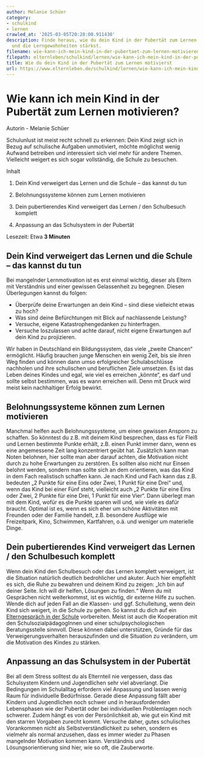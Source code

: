 ```yaml
---
author: Melanie Schüer
category:
- schulkind
- lernen
crawled_at: '2025-03-05T20:28:00.911430'
description: Finde heraus, wie du dein Kind in der Pubertät zum Lernen motivierst
  und die Lerngewohnheiten stärkst.
filename: wie-kann-ich-mein-kind-in-der-pubertaet-zum-lernen-motivieren.md
filepath: elternleben/schulkind/lernen/wie-kann-ich-mein-kind-in-der-pubertaet-zum-lernen-motivieren.md
title: Wie du dein Kind in der Pubertät zum Lernen motivierst
url: https://www.elternleben.de/schulkind/lernen/wie-kann-ich-mein-kind-in-der-pubertaet-zum-lernen-motivieren/
---
```


#  Wie kann ich mein Kind in der Pubertät zum Lernen motivieren?

Autorin - Melanie Schüer

Schulunlust ist meist recht schnell zu erkennen: Dein Kind zeigt sich in Bezug
auf schulische Aufgaben unmotiviert, möchte möglichst wenig Aufwand betreiben
und interessiert sich viel mehr für andere Themen. Vielleicht weigert es sich
sogar vollständig, die Schule zu besuchen.

Inhalt

1. Dein Kind verweigert das Lernen und die Schule – das kannst du tun

2. Belohnungssysteme können zum Lernen motivieren

3. Dein pubertierendes Kind verweigert das Lernen / den Schulbesuch komplett

4. Anpassung an das Schulsystem in der Pubertät

Lesezeit: Etwa **3 Minuten**



##  Dein Kind verweigert das Lernen und die Schule – das kannst du tun

Bei mangelnder Lernmotivation ist es erst einmal wichtig, dieser als Eltern
mit Verständnis und einer gewissen Gelassenheit zu begegnen. Diesen
Überlegungen kannst du folgen:

  * Überprüfe deine Erwartungen an dein Kind – sind diese vielleicht etwas zu hoch?
  * Was sind deine Befürchtungen mit Blick auf nachlassende Leistung?
  * Versuche, eigene Katastrophengedanken zu hinterfragen.
  * Versuche loszulassen und achte darauf, nicht eigene Erwartungen auf dein Kind zu projizieren.

Wir haben in Deutschland ein Bildungssystem, das viele „zweite Chancen“
ermöglicht. Häufig brauchen junge Menschen ein wenig Zeit, bis sie ihren Weg
finden und können dann umso erfolgreicher Schulabschlüsse nachholen und ihre
schulischen und beruflichen Ziele umsetzen. Es ist das Leben deines Kindes und
egal, wie viel es erreichen „könnte“, es darf und sollte selbst bestimmen, was
es wann erreichen will. Denn mit Druck wird meist kein nachhaltiger Erfolg
bewirkt.

##  Belohnungssysteme können zum Lernen motivieren

Manchmal helfen auch Belohnungssysteme, um einen gewissen Ansporn zu schaffen.
So könntest du z.B. mit deinem Kind besprechen, dass es für Fleiß und Lernen
bestimmte Punkte erhält, z.B. einen Punkt immer dann, wenn es eine angemessene
Zeit lang konzentriert geübt hat. Zusätzlich kann man Noten belohnen, hier
sollte man aber darauf achten, die Motivation nicht durch zu hohe Erwartungen
zu zerstören. Es sollten also nicht nur Einsen belohnt werden, sondern man
sollte sich an dem orientieren, was das Kind in dem Fach realistisch schaffen
kann. Je nach Kind und Fach kann das z.B. bedeuten „2 Punkte für eine Eins
oder Zwei, 1 Punkt für eine Drei“ und, wenn das Kind bei einer Fünf steht,
vielleicht auch „2 Punkte für eine Eins oder Zwei, 2 Punkte für eine Drei, 1
Punkt für eine Vier“. Dann überlegt man mit dem Kind, wofür es die Punkte
sparen will und, wie viele es dafür braucht. Optimal ist es, wenn es sich eher
um schöne Aktivitäten mit Freunden oder der Familie handelt, z.B. besondere
Ausflüge wie Freizeitpark, Kino, Schwimmen, Kartfahren, o.ä. und weniger um
materielle Dinge.

##  Dein pubertierendes Kind verweigert das Lernen / den Schulbesuch komplett

Wenn dein Kind den Schulbesuch oder das Lernen komplett verweigert, ist die
Situation natürlich deutlich bedrohlicher und akuter. Auch hier empfiehlt es
sich, die Ruhe zu bewahren und deinem Kind zu zeigen: „Ich bin auf deiner
Seite. Ich will dir helfen, Lösungen zu finden.“ Wenn du mit Gesprächen nicht
weiterkommst, ist es wichtig, dir externe Hilfe zu suchen. Wende dich auf
jeden Fall an die Klassen- und ggf. Schulleitung, wenn dein Kind sich weigert,
in die Schule zu gehen. So kannst du dich auf ein [Elterngespräch in der
Schule](https://www.elternleben.de/schulkind/elterngespraech-in-der-schule/)
vorbereiten. Meist ist auch die Kooperation mit den SchulsozialpädagogInnen
und einer schulpsychologischen Beratungsstelle sinnvoll. Diese können dabei
unterstützen, Gründe für das Verweigerungsverhalten herauszufinden und die
Situation zu verändern, um die Motivation des Kindes zu stärken.

##  Anpassung an das Schulsystem in der Pubertät

Bei all dem Stress solltest du als Elternteil nie vergessen, dass das
Schulsystem Kindern und Jugendlichen sehr viel abverlangt. Die Bedingungen im
Schulalltag erfordern viel Anpassung und lassen wenig Raum für individuelle
Bedürfnisse. Gerade diese Anpassung fällt aber Kindern und Jugendlichen noch
schwer und in herausfordernden Lebensphasen wie der Pubertät oder bei
individuellen Problemlagen noch schwerer. Zudem hängt es von der
Persönlichkeit ab, wie gut ein Kind mit den starren Vorgaben zurecht kommt.
Versuche daher, gutes schulisches Vorankommen nicht als Selbstverständlichkeit
zu sehen, sondern es vielmehr als normal anzusehen, dass es immer wieder zu
Phasen mangelnder Motivation kommen kann. Verständnis und Lösungsorientierung
sind hier, wie so oft, die Zauberworte.

